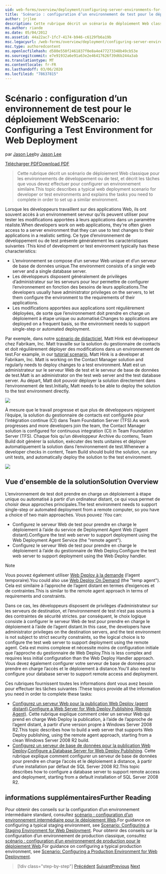 ```yaml
---
uid: web-forms/overview/deployment/configuring-server-environments-for-web-deployment/scenario-configuring-a-test-environment-for-web-deployment
title: 'Scénario : configuration d’un environnement de test pour le déploiement Web | Microsoft Docs'
author: jrjlee
description: Cette rubrique décrit un scénario de déploiement Web classique pour les environnements de développement ou de test, et décrit les tâches à effectuer pour configurer une si...
ms.author: riande
ms.date: 05/04/2012
ms.assetid: 44a22ac7-1fc7-4174-b946-c6129fb6a19b
msc.legacyurl: /web-forms/overview/deployment/configuring-server-environments-for-web-deployment/scenario-configuring-a-test-environment-for-web-deployment
msc.type: authoredcontent
ms.openlocfilehash: d580e550f2461837f0e8a4e477273348b49cb53e
ms.sourcegitcommit: e7e91932a6e91a63e2e46417626f39d6b244a3ab
ms.translationtype: MT
ms.contentlocale: fr-FR
ms.lasthandoff: 03/06/2020
ms.locfileid: "78637815"
---
```

# <a name="scenario-configuring-a-test-environment-for-web-deployment"></a><span data-ttu-id="099a4-103">Scénario : configuration d’un environnement de test pour le déploiement Web</span><span class="sxs-lookup"><span data-stu-id="099a4-103">Scenario: Configuring a Test Environment for Web Deployment</span></span>

<span data-ttu-id="099a4-104">par [Jason Lee](https://github.com/jrjlee)</span><span class="sxs-lookup"><span data-stu-id="099a4-104">by [Jason Lee](https://github.com/jrjlee)</span></span>

[<span data-ttu-id="099a4-105">Télécharger PDF</span><span class="sxs-lookup"><span data-stu-id="099a4-105">Download PDF</span></span>](https://msdnshared.blob.core.windows.net/media/MSDNBlogsFS/prod.evol.blogs.msdn.com/CommunityServer.Blogs.Components.WeblogFiles/00/00/00/63/56/8130.DeployingWebAppsInEnterpriseScenarios.pdf)

> <span data-ttu-id="099a4-106">Cette rubrique décrit un scénario de déploiement Web classique pour les environnements de développement ou de test, et décrit les tâches que vous devez effectuer pour configurer un environnement similaire.</span><span class="sxs-lookup"><span data-stu-id="099a4-106">This topic describes a typical web deployment scenario for developer or test environments and explains the tasks you need to complete in order to set up a similar environment.</span></span>

<span data-ttu-id="099a4-107">Lorsque les développeurs travaillent sur des applications Web, ils ont souvent accès à un environnement serveur qu’ils peuvent utiliser pour tester les modifications apportées à leurs applications dans un paramètre réaliste.</span><span class="sxs-lookup"><span data-stu-id="099a4-107">When developers work on web applications, they're often given access to a server environment that they can use to test changes to their applications in a realistic setting.</span></span> <span data-ttu-id="099a4-108">Ce type d’environnement de développement ou de test présente généralement les caractéristiques suivantes :</span><span class="sxs-lookup"><span data-stu-id="099a4-108">This kind of development or test environment typically has these characteristics:</span></span>

- <span data-ttu-id="099a4-109">L’environnement se compose d’un serveur Web unique et d’un serveur de base de données unique.</span><span class="sxs-lookup"><span data-stu-id="099a4-109">The environment consists of a single web server and a single database server.</span></span>
- <span data-ttu-id="099a4-110">Les développeurs disposent généralement de privilèges d’administrateur sur les serveurs pour leur permettre de configurer l’environnement en fonction des besoins de leurs applications.</span><span class="sxs-lookup"><span data-stu-id="099a4-110">The developers usually have administrator privileges on the servers, to let them configure the environment to the requirements of their applications.</span></span>
- <span data-ttu-id="099a4-111">Les modifications apportées aux applications sont régulièrement déployées, de sorte que l’environnement doit prendre en charge un déploiement à étape unique ou automatisé.</span><span class="sxs-lookup"><span data-stu-id="099a4-111">Changes to applications are deployed on a frequent basis, so the environment needs to support single-step or automated deployment.</span></span>

<span data-ttu-id="099a4-112">Par exemple, dans notre [scénario de didacticiel](../deploying-web-applications-in-enterprise-scenarios/enterprise-web-deployment-scenario-overview.md), Matt Hink est développeur chez Fabrikam, Inc. Matt travaille sur la solution du gestionnaire de contacts et doit régulièrement déployer des modifications dans un environnement de test.</span><span class="sxs-lookup"><span data-stu-id="099a4-112">For example, in our [tutorial scenario](../deploying-web-applications-in-enterprise-scenarios/enterprise-web-deployment-scenario-overview.md), Matt Hink is a developer at Fabrikam, Inc. Matt is working on the Contact Manager solution and regularly needs to deploy changes to a test environment.</span></span> <span data-ttu-id="099a4-113">Matt est un administrateur sur le serveur Web de test et le serveur de base de données de test.</span><span class="sxs-lookup"><span data-stu-id="099a4-113">Matt is an administrator on the test web server and the test database server.</span></span> <span data-ttu-id="099a4-114">Au départ, Matt doit pouvoir déployer la solution directement dans l’environnement de test.</span><span class="sxs-lookup"><span data-stu-id="099a4-114">Initially, Matt needs to be able to deploy the solution to the test environment directly.</span></span>

![](scenario-configuring-a-test-environment-for-web-deployment/_static/image1.png)

<span data-ttu-id="099a4-115">À mesure que le travail progresse et que plus de développeurs rejoignent l’équipe, la solution du gestionnaire de contacts est configurée pour l’intégration continue (CI) dans Team Foundation Server (TFS).</span><span class="sxs-lookup"><span data-stu-id="099a4-115">As work progresses and more developers join the team, the Contact Manager solution is configured for continuous integration (CI) in Team Foundation Server (TFS).</span></span> <span data-ttu-id="099a4-116">Chaque fois qu’un développeur Archive du contenu, Team Build doit générer la solution, exécuter des tests unitaires et déployer automatiquement la solution dans l’environnement de test.</span><span class="sxs-lookup"><span data-stu-id="099a4-116">Whenever a developer checks in content, Team Build should build the solution, run any unit tests, and automatically deploy the solution to the test environment.</span></span>

![](scenario-configuring-a-test-environment-for-web-deployment/_static/image2.png)

## <a name="solution-overview"></a><span data-ttu-id="099a4-117">Vue d'ensemble de la solution</span><span class="sxs-lookup"><span data-stu-id="099a4-117">Solution Overview</span></span>

<span data-ttu-id="099a4-118">L’environnement de test doit prendre en charge un déploiement à étape unique ou automatisé à partir d’un ordinateur distant, ce qui vous permet de choisir deux approches principales.</span><span class="sxs-lookup"><span data-stu-id="099a4-118">The test environment needs to support single-step or automated deployment from a remote computer, so you have a choice of two main approaches.</span></span> <span data-ttu-id="099a4-119">Vous pouvez :</span><span class="sxs-lookup"><span data-stu-id="099a4-119">You can:</span></span>

- <span data-ttu-id="099a4-120">Configurez le serveur Web de test pour prendre en charge le déploiement à l’aide du service de Deployment Agent Web (l’agent distant).</span><span class="sxs-lookup"><span data-stu-id="099a4-120">Configure the test web server to support deployment using the Web Deployment Agent Service (the "remote agent").</span></span>
- <span data-ttu-id="099a4-121">Configurez le serveur Web de test pour prendre en charge le déploiement à l’aide du gestionnaire de Web Deploy.</span><span class="sxs-lookup"><span data-stu-id="099a4-121">Configure the test web server to support deployment using the Web Deploy handler.</span></span>

> [!NOTE]
> <span data-ttu-id="099a4-122">Vous pouvez également utiliser [Web Deploy à la demande](https://technet.microsoft.com/library/ee517345(WS.10).aspx) (l’agent temporaire).</span><span class="sxs-lookup"><span data-stu-id="099a4-122">You could also use [Web Deploy On Demand](https://technet.microsoft.com/library/ee517345(WS.10).aspx) (the "temp agent").</span></span> <span data-ttu-id="099a4-123">Cela est similaire à l’approche de l’agent distant en termes d’exigences et de contraintes.</span><span class="sxs-lookup"><span data-stu-id="099a4-123">This is similar to the remote agent approach in terms of requirements and constraints.</span></span>

<span data-ttu-id="099a4-124">Dans ce cas, les développeurs disposent de privilèges d’administrateur sur les serveurs de destination, et l’environnement de test n’est pas soumis à des contraintes de sécurité strictes. par conséquent, le choix logique consiste à configurer le serveur Web de test pour prendre en charge le déploiement à l’aide de l’agent distant.</span><span class="sxs-lookup"><span data-stu-id="099a4-124">In this case, the developers have administrator privileges on the destination servers, and the test environment is not subject to strict security constraints, so the logical choice is to configure the test web server to support deployment using the remote agent.</span></span> <span data-ttu-id="099a4-125">Cela est moins complexe et nécessite moins de configuration initiale que l’approche du gestionnaire de Web Deploy.</span><span class="sxs-lookup"><span data-stu-id="099a4-125">This is less complex and requires less initial configuration than the Web Deploy Handler approach.</span></span> <span data-ttu-id="099a4-126">Vous devez également configurer votre serveur de base de données pour prendre en charge l’accès et le déploiement à distance.</span><span class="sxs-lookup"><span data-stu-id="099a4-126">You'll also need to configure your database server to support remote access and deployment.</span></span>

<span data-ttu-id="099a4-127">Ces rubriques fournissent toutes les informations dont vous avez besoin pour effectuer les tâches suivantes :</span><span class="sxs-lookup"><span data-stu-id="099a4-127">These topics provide all the information you need in order to complete these tasks:</span></span>

- <span data-ttu-id="099a4-128">[Configurez un serveur Web pour la publication Web Deploy (agent distant)](configuring-a-web-server-for-web-deploy-publishing-remote-agent.md).</span><span class="sxs-lookup"><span data-stu-id="099a4-128">[Configure a Web Server for Web Deploy Publishing (Remote Agent)](configuring-a-web-server-for-web-deploy-publishing-remote-agent.md).</span></span> <span data-ttu-id="099a4-129">Cette rubrique explique comment créer un serveur Web qui prend en charge Web Deploy la publication, à l’aide de l’approche de l’agent distant, à partir d’une version propre à Windows Server 2008 R2.</span><span class="sxs-lookup"><span data-stu-id="099a4-129">This topic describes how to build a web server that supports Web Deploy publishing, using the remote agent approach, starting from a clean Windows Server 2008 R2 build.</span></span>
- <span data-ttu-id="099a4-130">[Configurez un serveur de base de données pour la publication Web Deploy](configuring-a-database-server-for-web-deploy-publishing.md).</span><span class="sxs-lookup"><span data-stu-id="099a4-130">[Configure a Database Server for Web Deploy Publishing](configuring-a-database-server-for-web-deploy-publishing.md).</span></span> <span data-ttu-id="099a4-131">Cette rubrique explique comment configurer un serveur de base de données pour prendre en charge l’accès et le déploiement à distance, à partir d’une installation par défaut de SQL Server 2008 R2.</span><span class="sxs-lookup"><span data-stu-id="099a4-131">This topic describes how to configure a database server to support remote access and deployment, starting from a default installation of SQL Server 2008 R2.</span></span>

## <a name="further-reading"></a><span data-ttu-id="099a4-132">informations supplémentaires</span><span class="sxs-lookup"><span data-stu-id="099a4-132">Further Reading</span></span>

<span data-ttu-id="099a4-133">Pour obtenir des conseils sur la configuration d’un environnement intermédiaire standard, consultez [scénario : configuration d’un environnement intermédiaire pour le déploiement Web](scenario-configuring-a-staging-environment-for-web-deployment.md).</span><span class="sxs-lookup"><span data-stu-id="099a4-133">For guidance on configuring a typical staging environment, see [Scenario: Configuring a Staging Environment for Web Deployment](scenario-configuring-a-staging-environment-for-web-deployment.md).</span></span> <span data-ttu-id="099a4-134">Pour obtenir des conseils sur la configuration d’un environnement de production classique, consultez [scénario : configuration d’un environnement de production pour le déploiement Web](scenario-configuring-a-production-environment-for-web-deployment.md).</span><span class="sxs-lookup"><span data-stu-id="099a4-134">For guidance on configuring a typical production environment, see [Scenario: Configuring a Production Environment for Web Deployment](scenario-configuring-a-production-environment-for-web-deployment.md).</span></span>

> [!div class="step-by-step"]
> <span data-ttu-id="099a4-135">[Précédent](choosing-the-right-approach-to-web-deployment.md)
> [Suivant](scenario-configuring-a-staging-environment-for-web-deployment.md)</span><span class="sxs-lookup"><span data-stu-id="099a4-135">[Previous](choosing-the-right-approach-to-web-deployment.md)
[Next](scenario-configuring-a-staging-environment-for-web-deployment.md)</span></span>
